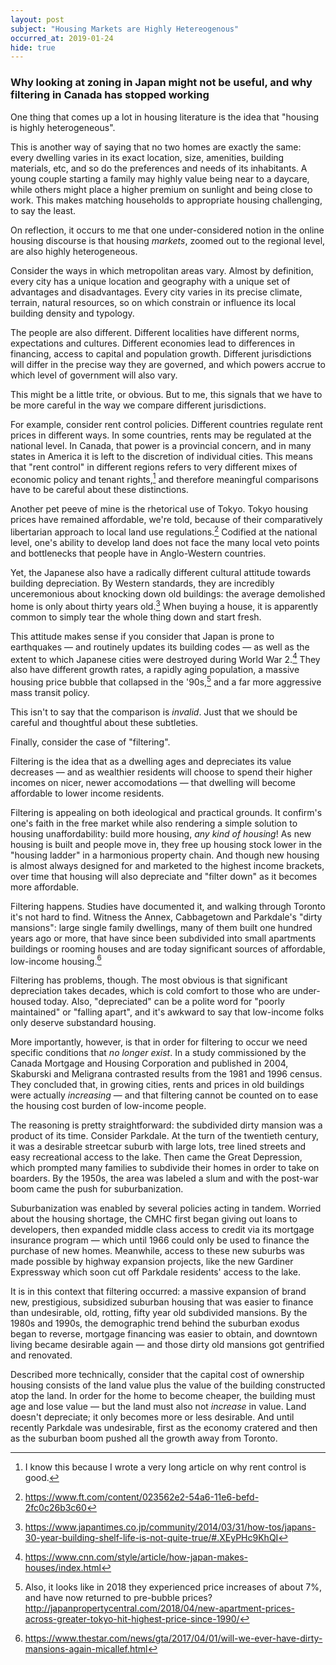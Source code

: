 ```yaml
---
layout: post
subject: "Housing Markets are Highly Hetereogenous"
occurred_at: 2019-01-24
hide: true
---
```


### Why looking at zoning in Japan might not be useful, and why filtering in Canada has stopped working

One thing that comes up a lot in housing literature is the idea that "housing is highly heterogeneous".

This is another way of saying that no two homes are exactly the same: every dwelling varies in its exact location, size, amenities, building materials, etc, and so do the preferences and needs of its inhabitants. A young couple starting a family may highly value being near to a daycare, while others might place a higher premium on sunlight and being close to work. This makes matching households to appropriate housing challenging, to say the least.

On reflection, it occurs to me that one under-considered notion in the online housing discourse is that housing _markets_, zoomed out to the regional level, are also highly heterogeneous.

Consider the ways in which metropolitan areas vary. Almost by definition, every city has a unique location and geography with a unique set of advantages and disadvantages. Every city varies in its precise climate, terrain, natural resources, so on which constrain or influence its local building density and typology.

The people are also different. Different localities have different norms, expectations and cultures. Different economies lead to differences in financing, access to capital and population growth. Different jurisdictions will differ in the precise way they are governed, and which powers accrue to which level of government will also vary.

This might be a little trite, or obvious. But to me, this signals that we have to be more careful in the way we compare different jurisdictions.

For example, consider rent control policies. Different countries regulate rent prices in different ways. In some countries, rents may be regulated at the national level. In Canada, that power is a provincial concern, and in many states in America it is left to the discretion of individual cities. This means that "rent control" in different regions refers to very different mixes of economic policy and tenant rights,[^rent-control] and therefore meaningful comparisons have to be careful about these distinctions.

Another pet peeve of mine is the rhetorical use of Tokyo. Tokyo housing prices have remained affordable, we're told, because of their comparatively libertarian approach to local land use regulations.[^ft-2016] Codified at the national level, one's ability to develop land does not face the many local veto points and bottlenecks that people have in Anglo-Western countries.

Yet, the Japanese also have a radically different cultural attitude towards building depreciation. By Western standards, they are incredibly unceremonious about knocking down old buildings: the average demolished home is only about thirty years old.[^japantimes-2014] 
When buying a house, it is apparently common to simply tear the whole thing down and start fresh.

This attitude makes sense if you consider that Japan is prone to earthquakes &mdash; and routinely updates its building codes &mdash; as well as the extent to which Japanese cities were destroyed during World War 2.[^cnn-2017] They also have different growth rates, a rapidly aging population, a massive housing price bubble that collapsed in the '90s,[^japanpropertycentral-2018] and a far more aggressive mass transit policy.

This isn't to say that the comparison is _invalid_. Just that we should be careful and thoughtful about these subtleties.

Finally, consider the case of "filtering".

Filtering is the idea that as a dwelling ages and depreciates its value decreases &mdash; and as wealthier residents will choose to spend their higher incomes on nicer, newer accomodations &mdash; that dwelling will become affordable to lower income residents.

Filtering is appealing on both ideological and practical grounds. It confirm's one's faith in the free market while also rendering a simple solution to housing unaffordability: build more housing, _any kind of housing_! As new housing is built and people move in, they free up housing stock lower in the "housing ladder" in a harmonious property chain. And though new housing is almost always designed for and marketed to the highest income brackets, over time that housing will also depreciate and "filter down" as it becomes more affordable.

Filtering happens. Studies have documented it, and walking through Toronto it's not hard to find. Witness the Annex, Cabbagetown and Parkdale's "dirty mansions": large single family dwellings, many of them built one hundred years ago or more, that have since been subdivided into small apartments buildings or rooming houses and are today significant sources of affordable, low-income housing.[^micallef-2017]

Filtering has problems, though. The most obvious is that significant depreciation takes decades, which is cold comfort to those who are under-housed today. Also, "depreciated" can be a polite word for "poorly maintained" or "falling apart", and it's awkward to say that low-income folks only deserve substandard housing.

More importantly, however, is that in order for filtering to occur we need specific conditions that _no longer exist_. In a study commissioned by the Canada Mortgage and Housing Corporation and published in 2004, Skaburski and Meligrana contrasted results from the 1981 and 1996 census. They concluded that, in growing cities, rents and prices in old buildings were actually _increasing_ &mdash; and that filtering cannot be counted on to ease the housing cost burden of low-income people.

The reasoning is pretty straightforward: the subdivided dirty mansion was a product of its time. Consider Parkdale. At the turn of the twentieth century, it was a desirable streetcar suburb with large lots, tree lined streets and easy recreational access to the lake. Then came the Great Depression, which prompted many families to subdivide their homes in order to take on boarders. By the 1950s, the area was labeled a slum and with the post-war boom came the push for suburbanization.

Suburbanization was enabled by several policies acting in tandem. Worried about the housing shortage, the CMHC first began giving out loans to developers, then expanded middle class access to credit via its mortgage insurance program &mdash; which until 1966 could only be used to finance the purchase of new homes. Meanwhile, access to these new suburbs was made possible by highway expansion projects, like the new Gardiner Expressway which soon cut off Parkdale residents' access to the lake.

It is in this context that filtering occurred: a massive expansion of brand new, prestigious, subsidized suburban housing that was easier to finance than undesirable, old, rotting, fifty year old subdivided mansions. By the 1980s and 1990s, the demographic trend behind the suburban exodus began to reverse, mortgage financing was easier to obtain, and downtown living became desirable again &mdash; and those dirty old mansions got gentrified and renovated.

Described more technically, consider that the capital cost of ownership housing consists of the land value plus the value of the building constructed atop the land. In order for the home to become cheaper, the building must age and lose value &mdash; but the land must also not _increase_ in value. Land doesn't depreciate; it only becomes more or less desirable. And until recently Parkdale was undesirable, first as the economy cratered and then as the suburban boom pushed all the growth away from Toronto.


[^rent-control]: I know this because I wrote a very long article on why rent control is good.
[^ft-2016]: https://www.ft.com/content/023562e2-54a6-11e6-befd-2fc0c26b3c60
[^japantimes-2014]: https://www.japantimes.co.jp/community/2014/03/31/how-tos/japans-30-year-building-shelf-life-is-not-quite-true/#.XEyPHc9KhQI
[^cnn-2017]: https://www.cnn.com/style/article/how-japan-makes-houses/index.html
[^japanpropertycentral-2018]: Also, it looks like in 2018 they experienced price increases of about 7%, and have now returned to pre-bubble prices? http://japanpropertycentral.com/2018/04/new-apartment-prices-across-greater-tokyo-hit-highest-price-since-1990/
[^micallef-2017]: https://www.thestar.com/news/gta/2017/04/01/will-we-ever-have-dirty-mansions-again-micallef.html
